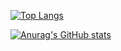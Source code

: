 [![Top Langs](https://github-readme-stats.vercel.app/api/top-langs/?username=josephguluzada&hide=css,html&layout=compact&theme=github_dark)](https://github.com/anuraghazra/github-readme-stats)

[![Anurag's GitHub stats](https://github-readme-stats.vercel.app/api?username=josephguluzada&theme=github_dark)](https://github.com/anuraghazra/github-readme-stats)

